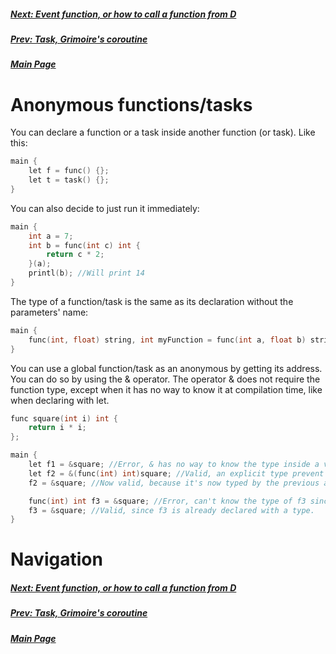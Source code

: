 ##### [Next: Event function, or how to call a function from D](event.md)
##### [Prev: Task, Grimoire's coroutine](task.md)
##### [Main Page](index.md)

# Anonymous functions/tasks

You can declare a function or a task inside another function (or task).
Like this:

```cpp
main {
	let f = func() {};
	let t = task() {};
}
```

You can also decide to just run it immediately:
```cpp
main {
	int a = 7;
	int b = func(int c) int {
		return c * 2;
	}(a);
	printl(b); //Will print 14
}
```

The type of a function/task is the same as its declaration without the parameters' name:
```cpp
main {
	func(int, float) string, int myFunction = func(int a, float b) string, int { return "Hey", 2; };
}
```

You can use a global function/task as an anonymous by getting its address.
You can do so by using the & operator.
The operator & does not require the function type, except when it has no way to know it at compilation time, like when declaring with let.

```cpp
func square(int i) int {
	return i * i;
};

main {
	let f1 = &square; //Error, & has no way to know the type inside a variant at compilation time.
	let f2 = &(func(int) int)square; //Valid, an explicit type prevent this problem.
	f2 = &square; //Now valid, because it's now typed by the previous assignment.

	func(int) int f3 = &square; //Error, can't know the type of f3 since f3 doesn't exist at the time of declaration.
	f3 = &square; //Valid, since f3 is already declared with a type.
}
```


# Navigation

##### [Next: Event function, or how to call a function from D](event.md)
##### [Prev: Task, Grimoire's coroutine](task.md)
##### [Main Page](index.md)
